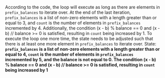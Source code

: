 According to the code, the loop will execute as long as there are elements in `prefix_balances` to iterate over. At the end of the last iteration, `prefix_balances` is a list of non-zero elements with a length greater than or equal to 3, and `count` is the number of elements in `prefix_balances` incremented by 4. Additionally, the condition (x - b) % balance == 0 and (x - b) // balance >= 0 is satisfied, resulting in `count` being increased by 1. To execute the loop one more time, the state needs to be adjusted such that there is at least one more element in `prefix_balances` to iterate over.
State: **`prefix_balances` is a list of non-zero elements with a length greater than or equal to 4, `count` is the number of elements in `prefix_balances` incremented by 5, and the balance is not equal to 0. The condition (x - b) % balance == 0 and (x - b) // balance >= 0 is satisfied, resulting in `count` being increased by 1**